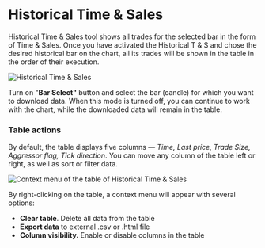 # Historical Time & Sales

Historical Time & Sales tool shows all trades for the selected bar in the form of Time & Sales. Once you have activated the Historical T & S and chose the desired historical bar on the chart, all its trades will be shown in the table in the order of their execution.

![Historical Time & Sales](../../../.gitbook/assets/historical-ts.gif)

Turn on "**Bar Select"** button and select the bar (candle) for which you want to download data. When this mode is turned off, you can continue to work with the chart, while the downloaded data will remain in the table.

### Table actions

By default, the table displays five columns — _Time, Last price, Trade Size, Aggressor flag, Tick direction_. You can move any column of the table left or right, as well as sort or filter data.

![Context menu of the table of Historical Time & Sales ](../../../.gitbook/assets/context-menu-historical-ts.png)

By right-clicking on the table, a context menu will appear with several options:

* **Clear table**. Delete all data from the table
* **Export data** to external .csv or .html file
* **Column visibility.** Enable or disable columns in the table

